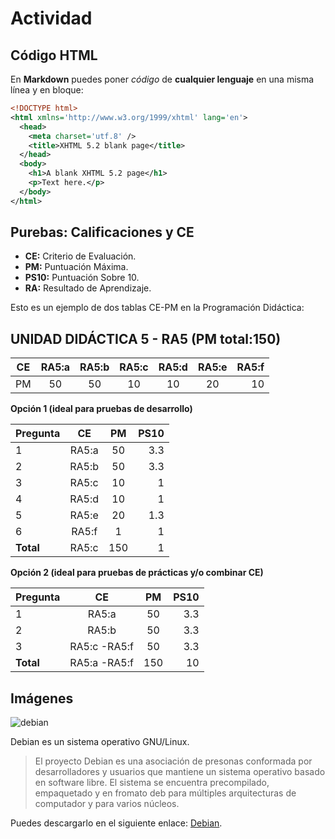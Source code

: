 Actividad
=========

Código HTML
-----------

En **Markdown** puedes poner *código* de **cualquier lenguaje** en una misma línea y en bloque:

```xml
<!DOCTYPE html>
<html xmlns='http://www.w3.org/1999/xhtml' lang='en'>
  <head>
    <meta charset='utf.8' />
    <title>XHTML 5.2 blank page</title>
  </head>
  <body>
    <h1>A blank XHTML 5.2 page</h1>
    <p>Text here.</p>
  </body>
</html>
```
Purebas: Calificaciones y CE
----------------------------

- **CE:** Criterio de Evaluación.
- **PM:** Puntuación Máxima.
- **PS10:** Puntuación Sobre 10.
- **RA:** Resultado de Aprendizaje.

Esto es un ejemplo de dos tablas CE-PM en la Programación Didáctica:

UNIDAD DIDÁCTICA 5 - RA5 (PM total:150)
---------------------------------------

| **CE**  | **RA5:a** | **RA5:b** | **RA5:c** | **RA5:d** | **RA5:e** | **RA5:f** |
|---------|:---------:|:---------:|:---------:|:---------:|:---------:|----------:|
| PM      | 50        | 50        | 10        | 10        | 20        | 10        |

**Opción 1 (ideal para pruebas de desarrollo)**

| **Pregunta** | **CE** | **PM** | **PS10** |
|--------------|:------:|:------:|---------:|
| 1            | RA5:a  | 50     | 3.3      |
| 2            | RA5:b  | 50     | 3.3      |
| 3            | RA5:c  | 10     | 1        |
| 4            | RA5:d  | 10     | 1        |
| 5            | RA5:e  | 20     | 1.3      |
| 6            | RA5:f  | 1      | 1        |
| **Total**    | RA5:c  | 150    | 1        |

**Opción 2 (ideal para pruebas de prácticas y/o combinar CE)**

| **Pregunta** | **CE**       | **PM** | **PS10** |
|--------------|:------------:|:------:|---------:|
| 1            | RA5:a        | 50     | 3.3      |
| 2            | RA5:b        | 50     | 3.3      |
| 3            | RA5:c -RA5:f | 50     | 3.3      |
| **Total**    | RA5:a -RA5:f | 150    | 10       |

Imágenes
--------

![debian](https://d1q6f0aelx0por.cloudfront.net/product-logos/4a4d002e-a9a7-4bbe-b51d-9d780daf8f41-debian.png "debian")

Debian es un sistema operativo GNU/Linux.
> El proyecto Debian es una asociación de presonas conformada por desarrolladores y usuarios que mantiene un sistema operativo basado en software libre. El sistema se encuentra precompilado, empaquetado y en fromato deb para múltiples arquitecturas de computador y para varios núcleos.

Puedes descargarlo en el siguiente enlace: [Debian](https://www.debian.org/distrib/netinst).
